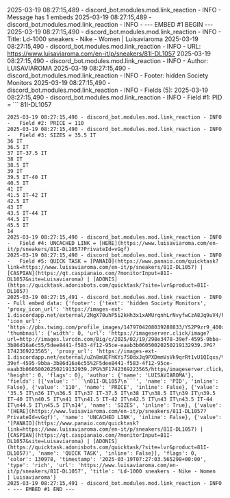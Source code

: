 2025-03-19 08:27:15,489 - discord_bot.modules.mod.link_reaction - INFO - Message has 1 embeds
2025-03-19 08:27:15,489 - discord_bot.modules.mod.link_reaction - INFO - --- EMBED #1 BEGIN ---
2025-03-19 08:27:15,490 - discord_bot.modules.mod.link_reaction - INFO - Title: Ld-1000 sneakers - Nike - Women  | Luisaviaroma
2025-03-19 08:27:15,490 - discord_bot.modules.mod.link_reaction - INFO - URL: https://www.luisaviaroma.com/en-it/p/sneakers/81I-DL1057
2025-03-19 08:27:15,490 - discord_bot.modules.mod.link_reaction - INFO - Author: LUISAVIAROMA
2025-03-19 08:27:15,490 - discord_bot.modules.mod.link_reaction - INFO - Footer: hidden Society Monitors
2025-03-19 08:27:15,490 - discord_bot.modules.mod.link_reaction - INFO - Fields (5):
2025-03-19 08:27:15,490 - discord_bot.modules.mod.link_reaction - INFO -   Field #1: PID = ```
81I-DL1057
```
2025-03-19 08:27:15,490 - discord_bot.modules.mod.link_reaction - INFO -   Field #2: PRICE = 110
2025-03-19 08:27:15,490 - discord_bot.modules.mod.link_reaction - INFO -   Field #3: SIZES = 35.5 IT
36 IT
36.5 IT
37 IT-37.5 IT
38 IT
38.5 IT
39 IT
39.5 IT-40 IT
40.5 IT
41 IT
41.5 IT-42 IT
42.5 IT
43 IT
43.5 IT-44 IT
44.5 IT
45.5 IT
14
2025-03-19 08:27:15,490 - discord_bot.modules.mod.link_reaction - INFO -   Field #4: UNCACHED LINK = [HERE](https://www.luisaviaroma.com/en-it/p/sneakers/81I-DL1057?PrivateId=vGgf)
2025-03-19 08:27:15,490 - discord_bot.modules.mod.link_reaction - INFO -   Field #5: QUICK TASK = [PANAIO](https://www.panaio.com/quicktask?link=https://www.luisaviaroma.com/en-it/p/sneakers/81I-DL1057) | [CASPIAN](https://qt.caspianaio.com/?monitorInput=81I-DL1057&site=Luisaviaroma) | [ADONIS](https://quicktask.adonisbots.com/quicktask/?site=lvr&product=81I-DL1057)
2025-03-19 08:27:15,491 - discord_bot.modules.mod.link_reaction - INFO - Full embed data: {'footer': {'text': 'hidden Society Monitors', 'proxy_icon_url': 'https://images-ext-1.discordapp.net/external/2NgX70uhP5i2kHh3x1xAMUrqnhLrNvyfwCzA8Jq9uV4/https/pbs.twimg.com/profile_images/1479704208039288833/YS2P9zr9_400x400.jpg', 'icon_url': 'https://pbs.twimg.com/profile_images/1479704208039288833/YS2P9zr9_400x400.jpg'}, 'thumbnail': {'width': 0, 'url': 'https://imageserver.click/image?url=http://images.lvrcdn.com/Big/c/2025/02/19/298e3478-39ef-4595-9bba-3b86d16a6c55/5dee8441-f583-4f12-95ce-eaab3b06050020250219132939.JPG?1742369223565', 'proxy_url': 'https://images-ext-1.discordapp.net/external/uZn8mUEFhKYi7SOdxJq9PXDmmVsVk9qrRt1vU1QIqxs/%3Furl%3Dhttp%3A%2F%2Fimages.lvrcdn.com%2FBig%2Fc%2F2025%2F02%2F19%2F298e3478-39ef-4595-9bba-3b86d16a6c55%2F5dee8441-f583-4f12-95ce-eaab3b06050020250219132939.JPG%3F1742369223565/https/imageserver.click/image', 'height': 0, 'flags': 0}, 'author': {'name': 'LUISAVIAROMA'}, 'fields': [{'value': '```\n81I-DL1057\n```', 'name': 'PID', 'inline': False}, {'value': '110', 'name': 'PRICE', 'inline': False}, {'value': '35.5 IT\n36 IT\n36.5 IT\n37 IT-37.5 IT\n38 IT\n38.5 IT\n39 IT\n39.5 IT-40 IT\n40.5 IT\n41 IT\n41.5 IT-42 IT\n42.5 IT\n43 IT\n43.5 IT-44 IT\n44.5 IT\n45.5 IT\n14', 'name': 'SIZES', 'inline': True}, {'value': '[HERE](https://www.luisaviaroma.com/en-it/p/sneakers/81I-DL1057?PrivateId=vGgf)', 'name': 'UNCACHED LINK', 'inline': False}, {'value': '[PANAIO](https://www.panaio.com/quicktask?link=https://www.luisaviaroma.com/en-it/p/sneakers/81I-DL1057) | [CASPIAN](https://qt.caspianaio.com/?monitorInput=81I-DL1057&site=Luisaviaroma) | [ADONIS](https://quicktask.adonisbots.com/quicktask/?site=lvr&product=81I-DL1057)', 'name': 'QUICK TASK', 'inline': False}], 'flags': 0, 'color': 130978, 'timestamp': '2025-03-19T07:27:03.565298+00:00', 'type': 'rich', 'url': 'https://www.luisaviaroma.com/en-it/p/sneakers/81I-DL1057', 'title': 'Ld-1000 sneakers - Nike - Women  | Luisaviaroma'}
2025-03-19 08:27:15,491 - discord_bot.modules.mod.link_reaction - INFO - --- EMBED #1 END ---
